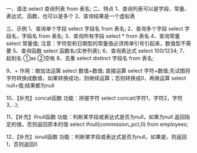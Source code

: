 一、语法
select 查询列表
from 表名;
二、特点
1、查询列表可以是字段、常量、表达式、函数，也可以是多个
2、查询结果是一个虚拟表

三、示例
1、查询单个字段
select 字段名 from 表名;
2、查询多个字段
select 字段名，字段名 from 表名;
3、查询所有字段
select * from 表名
4、查询常量
select 常量值;
注意：字符型和日期型的常量值必须用单引号引起来，数值型不需要
5、查询函数
select 函数名(实参列表);
6、查询表达式
select 100/1234;
7、起别名
①as
②空格
8、去重
select distinct 字段名 from 表名;

9、+
作用：做加法运算
select 数值+数值; 直接运算
select 字符+数值;先试图将字符转换成数值，如果转换成功，则继续运算；否则转换成0，再做运算
select null+值;结果都为null

10、【补充】concat函数
功能：拼接字符
select concat(字符1，字符2，字符3,...);

11、【补充】ifnull函数
功能：判断某字段或表达式是否为null，如果为null 返回指定的值，否则返回原本的值
select ifnull(commission_pct,0) from employees;

12、【补充】isnull函数
功能：判断某字段或表达式是否为null，如果是，则返回1，否则返回0